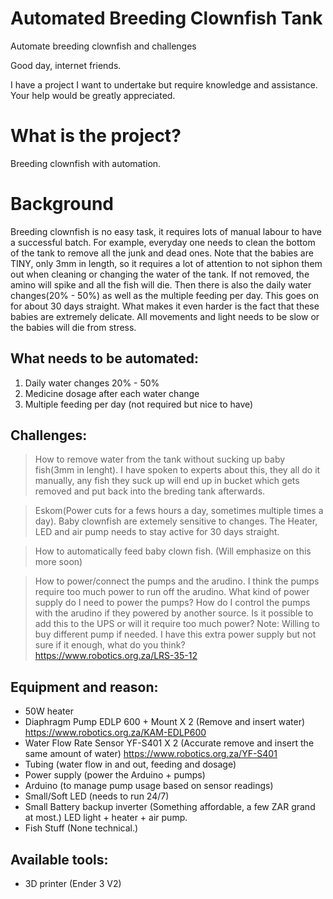 # Automated Breeding Clownfish Tank
Automate breeding clownfish and challenges

Good day, internet friends.

I have a project I want to undertake but require knowledge and assistance. Your help would be greatly appreciated.

# What is the project?
Breeding clownfish with automation.

# Background
Breeding clownfish is no easy task, it requires lots of manual labour to have a successful batch. For example, everyday one needs to clean the bottom of the tank to remove all the junk and dead ones. Note that the babies are TINY, only 3mm in length, so it requires a lot of attention to not siphon them out when cleaning or changing the water of the tank. If not removed, the amino will spike and all the fish will die. Then there is also the daily water changes(20% - 50%) as well as the multiple feeding per day. This goes on for about 30 days straight. What makes it even harder is the fact that these babies are extremely delicate. All movements and light needs to be slow or the babies will die from stress. 

## What needs to be automated:
1) Daily water changes 20% - 50%
2) Medicine dosage after each water change
3) Multiple feeding per day (not required but nice to have)

## Challenges:
> How to remove water from the tank without sucking up baby fish(3mm in lenght). I have spoken to experts about this, they all do it manually, any fish they suck up will end up in bucket which gets removed and put back into the breding tank afterwards.

> Eskom(Power cuts for a fews hours a day, sometimes multiple times a day). Baby clownfish are extemely sensitive to changes. The Heater, LED and air pump needs to stay active for 30 days straight.

> How to automatically feed baby clown fish. (Will emphasize on this more soon)

> How to power/connect the pumps and the arudino. I think the pumps require too much power to run off the arudino. What kind of power supply do I need to power the pumps? How do I control the pumps with the arudino if they powered by another source. Is it possible to add this to the UPS or will it require too much power?
Note: Willing to buy different pump if needed. I have this extra power supply but not sure if it enough, what do you think? https://www.robotics.org.za/LRS-35-12

## Equipment and reason:
+ 50W heater
+ Diaphragm Pump EDLP 600 + Mount X 2 (Remove and insert water) https://www.robotics.org.za/KAM-EDLP600
+ Water Flow Rate Sensor YF-S401 X 2 (Accurate remove and insert the same amount of water) https://www.robotics.org.za/YF-S401
+ Tubing (water flow in and out, feeding and dosage)
+ Power supply (power the Arduino + pumps)
+ Arduino (to manage pump usage based on sensor readings)
+ Small/Soft LED (needs to run 24/7)
+ Small Battery backup inverter (Something affordable, a few ZAR grand at most.) LED light + heater + air pump. 
+ Fish Stuff (None technical.)




## Available tools:
+ 3D printer (Ender 3 V2)
